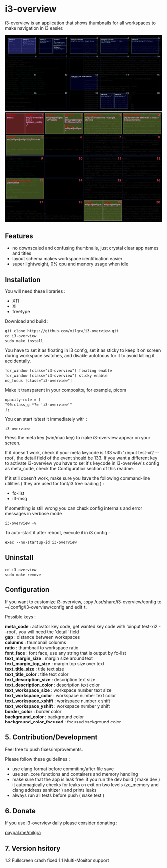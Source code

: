 # i3-overview

i3-overview is an application that shows thumbnails for all workspaces to make navigation in i3 easier.

![alt text](screenshot2.png)
![alt text](screenshot1.png)

## Features ##

- no downscaled and confusing thumbnails, just crystal clear app names and titles
- layout schema makes workspace identification easier
- super lightweight, 0% cpu and memory usage when idle

## Installation ##

You will need these libraries :

- X11
- Xi
- freetype

Download and build :

```
git clone https://github.com/milgra/i3-overview.git
cd i3-overview
sudo make install
```

You have to set it as floating in i3 config, set it as sticky to keep it on screen during workspace switches, and disable autofocus for it to avoid killing it accidentally.

```
for_window [class="i3-overview"] floating enable
for_window [class="i3-overview"] sticky enable
no_focus [class="i3-overview"]
```

Make it transparent in your compositor, for example, picom
```
opacity-rule = [ 
"90:class_g *?= 'i3-overview'"
];
```

You can start it/test it immediately with :

```
i3-overview
```

Press the meta key (win/mac key) to make i3-overview appear on your screen.

If it doesn't work, check if your meta keycode is 133 with 'xinput test-xi2 --root', the detail field of the event should be 133. If you want a different key to activate i3-overview you have to set it's keycode in i3-overview's config as meta_code, check the Configuration section of this readme.

If it still doesn't work, make sure you have the following command-line utilities ( they are used for font/i3 tree loading ) : 
- fc-list
- i3-msg

If something is still wrong you can check config internals and error messages in verbose mode

```
i3-overview -v
```

To auto-start it after reboot, execute it in i3 config :

```
exec --no-startup-id i3-overview
```

## Uninstall ##

```
cd i3-overview
sudo make remove
```

## Configuration ##

If you want to customize i3-overview, copy /usr/share/i3-overview/config to ~/.config/i3-overview/config and edit it.

Possible keys :

**meta_code** : activator key code, get wanted key code with 'xinput test-xi2 --root', you will need the 'detail' field    
**gap** : distance between workspaces  
**columns** : thumbnail columns  
**ratio** : thumbnail to workspace ratio  
**font_face** : font face, use any string that is output by fc-list  
**text_margin_size** : margin size around text  
**text_margin_top_size** : margin top size over text  
**text_title_size** : title text size  
**text_title_color** : title text color  
**text_description_size** : description text size  
**text_description_color** : description text color  
**text_workspace_size** : workspace number text size  
**text_workspace_color** : workspace number text color  
**text_workspace_xshift** : workspace number x shift  
**text_workspace_yshift** : workspace number y shift  
**border_color** : border color  
**background_color** : background color  
**background_color_focused** : focused background color  

## 5. Contribution/Development ##

Feel free to push fixes/improvements.

Please follow these guidelines :

- use clang format before commiting/after file save
- use zen_core functions and containers and memory handling
- make sure that the app is leak free. if you run the dev build ( make dev ) it automagically checks for leaks on exit on two levels (zc_memory and clang address sanitizer ) and prints leaks
- always run all tests before push ( make test )

## 6. Donate ##

If you use i3-overview daily please consider donating :

[paypal.me/milgra](http://www.paypal.me/milgra)

## 7. Version hsitory ##

1.2 Fullscreen crash fixed
1.1 Multi-Monitor support